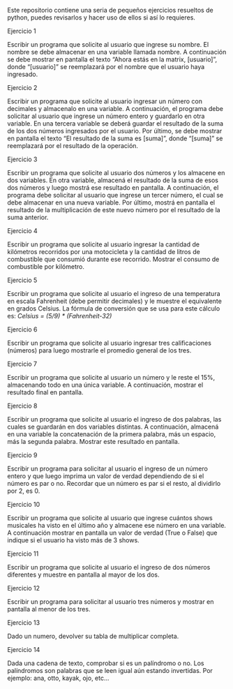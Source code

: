 Este repositorio contiene una seria de pequeños ejercicios resueltos de python, puedes revisarlos y hacer uso de ellos si así lo requieres.

Ejercicio 1

Escribir un programa que solicite al usuario que ingrese su nombre. El nombre se debe almacenar en una variable llamada nombre.
A continuación se debe mostrar en pantalla el texto “Ahora estás en la matrix, [usuario]”,
donde “[usuario]” se reemplazará por el nombre que el usuario haya ingresado.

Ejercicio 2

Escribir un programa que solicite al usuario ingresar un número con decimales y almacenalo en una variable.
A continuación, el programa debe solicitar al usuario que ingrese un número entero y guardarlo en otra variable.
En una tercera variable se deberá guardar el resultado de la suma de los dos números ingresados por el usuario.
Por último, se debe mostrar en pantalla el texto “El resultado de la suma es [suma]”, donde “[suma]” se reemplazará por el resultado de la operación.

Ejercicio 3

Escribir un programa que solicite al usuario dos números y los almacene en dos variables.
En otra variable, almacená el resultado de la suma de esos dos números y luego mostrá ese resultado en pantalla.
A continuación, el programa debe solicitar al usuario que ingrese un tercer número, el cual se debe almacenar en una nueva variable.
Por último, mostrá en pantalla el resultado de la multiplicación de este nuevo número por el resultado de la suma anterior.

Ejercicio 4

Escribir un programa que solicite al usuario ingresar la cantidad de kilómetros recorridos por una motocicleta
y la cantidad de litros de combustible que consumió durante ese recorrido. Mostrar el consumo de combustible por kilómetro.

Ejercicio 5

Escribir un programa que solicite al usuario el ingreso de una temperatura en escala Fahrenheit (debe permitir decimales)
y le muestre el equivalente en grados Celsius. La fórmula de conversión que se usa para este cálculo es: _Celsius = (5/9) * (Fahrenheit-32)_

Ejercicio 6

Escribir un programa que solicite al usuario ingresar tres calificaciones (números) para luego mostrarle el promedio general de los tres.

Ejercicio 7

Escribir un programa que solicite al usuario un número y le reste el 15%,
almacenando todo en una única variable. A continuación, mostrar el resultado final en pantalla.

Ejercicio 8

Escribir un programa que solicite al usuario el ingreso de dos palabras, las cuales se guardarán en dos variables distintas.
A continuación, almacená en una variable la concatenación de la primera palabra, más un espacio, más la segunda palabra. Mostrar este resultado en pantalla.

Ejercicio 9

Escribir un programa para solicitar al usuario el ingreso de un número entero
y que luego imprima un valor de verdad dependiendo de si el número es par o no.
Recordar que un número es par si el resto, al dividirlo por 2, es 0.

Ejercicio 10

Escribir un programa que solicite al usuario que ingrese cuántos shows musicales ha visto en el último año y almacene ese número en una variable.
A continuación mostrar en pantalla un valor de verdad (True o False) que indique si el usuario ha visto más de 3 shows.

Ejercicio 11

Escribir un programa que solicite al usuario el ingreso de dos números diferentes
y muestre en pantalla al mayor de los dos.

Ejercicio 12

Escribir un programa para solicitar al usuario tres números y mostrar en pantalla al menor de los tres.

Ejercicio 13

Dado un numero, devolver su tabla de multiplicar completa.

Ejercicio 14

Dada una cadena de texto, comprobar si es un palíndromo o no.
Los palíndromos son palabras que se leen igual aún estando invertidas.
Por ejemplo: ana, otto, kayak, ojo, etc...
